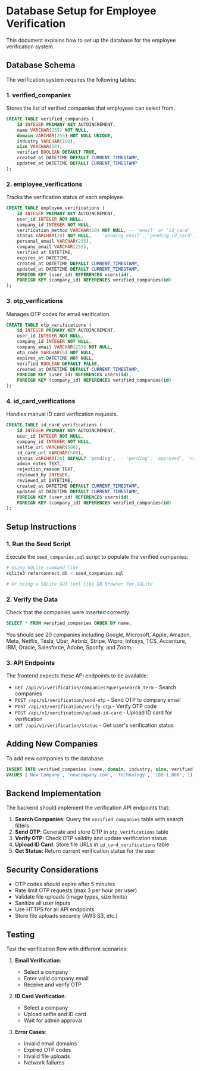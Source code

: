 # Database Setup for Employee Verification

This document explains how to set up the database for the employee verification system.

## Database Schema

The verification system requires the following tables:

### 1. verified_companies
Stores the list of verified companies that employees can select from.

```sql
CREATE TABLE verified_companies (
    id INTEGER PRIMARY KEY AUTOINCREMENT,
    name VARCHAR(255) NOT NULL,
    domain VARCHAR(255) NOT NULL UNIQUE,
    industry VARCHAR(100),
    size VARCHAR(50),
    verified BOOLEAN DEFAULT TRUE,
    created_at DATETIME DEFAULT CURRENT_TIMESTAMP,
    updated_at DATETIME DEFAULT CURRENT_TIMESTAMP
);
```

### 2. employee_verifications
Tracks the verification status of each employee.

```sql
CREATE TABLE employee_verifications (
    id INTEGER PRIMARY KEY AUTOINCREMENT,
    user_id INTEGER NOT NULL,
    company_id INTEGER NOT NULL,
    verification_method VARCHAR(20) NOT NULL, -- 'email' or 'id_card'
    status VARCHAR(20) NOT NULL, -- 'pending_email', 'pending_id_card', 'verified', 'rejected', 'expired'
    personal_email VARCHAR(255),
    company_email VARCHAR(255),
    verified_at DATETIME,
    expires_at DATETIME,
    created_at DATETIME DEFAULT CURRENT_TIMESTAMP,
    updated_at DATETIME DEFAULT CURRENT_TIMESTAMP,
    FOREIGN KEY (user_id) REFERENCES users(id),
    FOREIGN KEY (company_id) REFERENCES verified_companies(id)
);
```

### 3. otp_verifications
Manages OTP codes for email verification.

```sql
CREATE TABLE otp_verifications (
    id INTEGER PRIMARY KEY AUTOINCREMENT,
    user_id INTEGER NOT NULL,
    company_id INTEGER NOT NULL,
    company_email VARCHAR(255) NOT NULL,
    otp_code VARCHAR(6) NOT NULL,
    expires_at DATETIME NOT NULL,
    verified BOOLEAN DEFAULT FALSE,
    created_at DATETIME DEFAULT CURRENT_TIMESTAMP,
    FOREIGN KEY (user_id) REFERENCES users(id),
    FOREIGN KEY (company_id) REFERENCES verified_companies(id)
);
```

### 4. id_card_verifications
Handles manual ID card verification requests.

```sql
CREATE TABLE id_card_verifications (
    id INTEGER PRIMARY KEY AUTOINCREMENT,
    user_id INTEGER NOT NULL,
    company_id INTEGER NOT NULL,
    selfie_url VARCHAR(500),
    id_card_url VARCHAR(500),
    status VARCHAR(20) DEFAULT 'pending', -- 'pending', 'approved', 'rejected'
    admin_notes TEXT,
    rejection_reason TEXT,
    reviewed_by INTEGER,
    reviewed_at DATETIME,
    created_at DATETIME DEFAULT CURRENT_TIMESTAMP,
    updated_at DATETIME DEFAULT CURRENT_TIMESTAMP,
    FOREIGN KEY (user_id) REFERENCES users(id),
    FOREIGN KEY (company_id) REFERENCES verified_companies(id)
);
```

## Setup Instructions

### 1. Run the Seed Script

Execute the `seed_companies.sql` script to populate the verified companies:

```bash
# Using SQLite command line
sqlite3 referconnect.db < seed_companies.sql

# Or using a SQLite GUI tool like DB Browser for SQLite
```

### 2. Verify the Data

Check that the companies were inserted correctly:

```sql
SELECT * FROM verified_companies ORDER BY name;
```

You should see 20 companies including Google, Microsoft, Apple, Amazon, Meta, Netflix, Tesla, Uber, Airbnb, Stripe, Wipro, Infosys, TCS, Accenture, IBM, Oracle, Salesforce, Adobe, Spotify, and Zoom.

### 3. API Endpoints

The frontend expects these API endpoints to be available:

- `GET /api/v1/verification/companies?query=search_term` - Search companies
- `POST /api/v1/verification/send-otp` - Send OTP to company email
- `POST /api/v1/verification/verify-otp` - Verify OTP code
- `POST /api/v1/verification/upload-id-card` - Upload ID card for verification
- `GET /api/v1/verification/status` - Get user's verification status

## Adding New Companies

To add new companies to the database:

```sql
INSERT INTO verified_companies (name, domain, industry, size, verified) 
VALUES ('New Company', 'newcompany.com', 'Technology', '100-1,000', 1);
```

## Backend Implementation

The backend should implement the verification API endpoints that:

1. **Search Companies**: Query the `verified_companies` table with search filters
2. **Send OTP**: Generate and store OTP in `otp_verifications` table
3. **Verify OTP**: Check OTP validity and update verification status
4. **Upload ID Card**: Store file URLs in `id_card_verifications` table
5. **Get Status**: Return current verification status for the user

## Security Considerations

- OTP codes should expire after 5 minutes
- Rate limit OTP requests (max 3 per hour per user)
- Validate file uploads (image types, size limits)
- Sanitize all user inputs
- Use HTTPS for all API endpoints
- Store file uploads securely (AWS S3, etc.)

## Testing

Test the verification flow with different scenarios:

1. **Email Verification**:
   - Select a company
   - Enter valid company email
   - Receive and verify OTP

2. **ID Card Verification**:
   - Select a company
   - Upload selfie and ID card
   - Wait for admin approval

3. **Error Cases**:
   - Invalid email domains
   - Expired OTP codes
   - Invalid file uploads
   - Network failures





